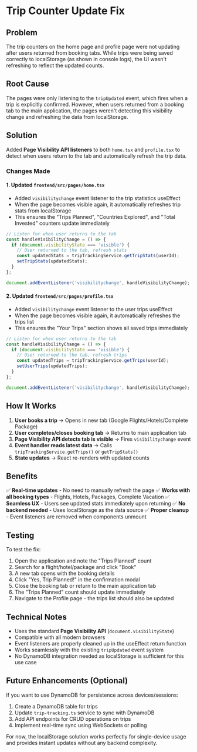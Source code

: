 # Trip Counter Update Fix

## Problem
The trip counters on the home page and profile page were not updating after users returned from booking tabs. While trips were being saved correctly to localStorage (as shown in console logs), the UI wasn't refreshing to reflect the updated counts.

## Root Cause
The pages were only listening to the `tripUpdated` event, which fires when a trip is explicitly confirmed. However, when users returned from a booking tab to the main application, the pages weren't detecting this visibility change and refreshing the data from localStorage.

## Solution
Added **Page Visibility API listeners** to both `home.tsx` and `profile.tsx` to detect when users return to the tab and automatically refresh the trip data.

### Changes Made

#### 1. Updated `frontend/src/pages/home.tsx`
- Added `visibilitychange` event listener to the trip statistics useEffect
- When the page becomes visible again, it automatically refreshes trip stats from localStorage
- This ensures the "Trips Planned", "Countries Explored", and "Total Invested" counters update immediately

```typescript
// Listen for when user returns to the tab
const handleVisibilityChange = () => {
  if (document.visibilityState === 'visible') {
    // User returned to the tab, refresh stats
    const updatedStats = tripTrackingService.getTripStats(userId);
    setTripStats(updatedStats);
  }
};

document.addEventListener('visibilitychange', handleVisibilityChange);
```

#### 2. Updated `frontend/src/pages/profile.tsx`
- Added `visibilitychange` event listener to the user trips useEffect
- When the page becomes visible again, it automatically refreshes the trips list
- This ensures the "Your Trips" section shows all saved trips immediately

```typescript
// Listen for when user returns to the tab
const handleVisibilityChange = () => {
  if (document.visibilityState === 'visible') {
    // User returned to the tab, refresh trips
    const updatedTrips = tripTrackingService.getTrips(userId);
    setUserTrips(updatedTrips);
  }
};

document.addEventListener('visibilitychange', handleVisibilityChange);
```

## How It Works

1. **User books a trip** → Opens in new tab (Google Flights/Hotels/Complete Package)
2. **User completes/closes booking tab** → Returns to main application tab
3. **Page Visibility API detects tab is visible** → Fires `visibilitychange` event
4. **Event handler reads latest data** → Calls `tripTrackingService.getTrips()` or `getTripStats()`
5. **State updates** → React re-renders with updated counts

## Benefits

✅ **Real-time updates** - No need to manually refresh the page
✅ **Works with all booking types** - Flights, Hotels, Packages, Complete Vacation
✅ **Seamless UX** - Users see updated stats immediately upon returning
✅ **No backend needed** - Uses localStorage as the data source
✅ **Proper cleanup** - Event listeners are removed when components unmount

## Testing

To test the fix:
1. Open the application and note the "Trips Planned" count
2. Search for a flight/hotel/package and click "Book"
3. A new tab opens with the booking details
4. Click "Yes, Trip Planned!" in the confirmation modal
5. Close the booking tab or return to the main application tab
6. The "Trips Planned" count should update immediately
7. Navigate to the Profile page - the trips list should also be updated

## Technical Notes

- Uses the standard **Page Visibility API** (`document.visibilityState`)
- Compatible with all modern browsers
- Event listeners are properly cleaned up in the useEffect return function
- Works seamlessly with the existing `tripUpdated` event system
- No DynamoDB integration needed as localStorage is sufficient for this use case

## Future Enhancements (Optional)

If you want to use DynamoDB for persistence across devices/sessions:
1. Create a DynamoDB table for trips
2. Update `trip-tracking.ts` service to sync with DynamoDB
3. Add API endpoints for CRUD operations on trips
4. Implement real-time sync using WebSockets or polling

For now, the localStorage solution works perfectly for single-device usage and provides instant updates without any backend complexity.
